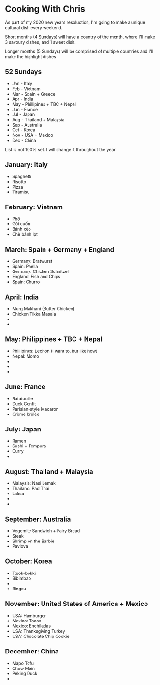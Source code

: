 # Cooking With Chris

As part of my 2020 new years resoluction, I'm going to make a unique cultural dish every weekend.

Short months (4 Sundays) will have a country of the month, where I'll make 3 savoury dishes, and 1 sweet dish.

Longer months (5 Sundays) will be comprised of multiple countries and I'll make the highlight dishes 

## 52 Sundays
* Jan - Italy
* Feb - Vietnam
* Mar - Spain + Greece
* Apr - India
* May - Phillipines + TBC + Nepal
* Jun - France
* Jul - Japan 
* Aug - Thailand + Malaysia
* Sep - Australia
* Oct - Korea
* Nov - USA + Mexico
* Dec - China

List is not 100% set. I will change it throughout the year

## January: Italy 
* Spaghetti
* Risotto
* Pizza
* Tiramisu

## February: Vietnam 
* Phở
* Gỏi cuốn
* Bánh xèo
* Chè bánh lọt

## March: Spain + Germany + England
* Germany: Bratwurst
* Spain: Paella
* Germany: Chicken Schnitzel
* England: Fish and Chips
* Spain: Churro

## April: India
* Murg Makhani (Butter Chicken)
* Chicken Tikka Masala
* 
* 


## May: Philippines + TBC + Nepal 
* Phillipines: Lechon (I want to, but like how)
* Nepal: Momo
* 
* 
* 

## June: France
* Ratatouille
* Duck Confit
* Parisian-style Macaron
* Crème brûlée

## July: Japan
* Ramen
* Sushi + Tempura
* Curry
*

## August: Thailand + Malaysia
* Malaysia: Nasi Lemak
* Thailand: Pad Thai
* Laksa
* 
* 

## September: Australia
* Vegemite Sandwich + Fairy Bread
* Steak
* Shrimp on the Barbie
* Pavlova

## October: Korea
* Tteok-bokki
* Bibimbap
* 
* Bingsu

## November: United States of America + Mexico
* USA: Hamburger
* Mexico: Tacos
* Mexico: Enchiladas
* USA: Thanksgiving Turkey
* USA: Chocolate Chip Cookie

## December: China
* Mapo Tofu
* Chow Mein
* Peking Duck
* 




